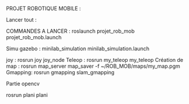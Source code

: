 PROJET ROBOTIQUE MOBILE :

Lancer tout :

COMMANDES A LANCER :  roslaunch projet_rob_mob projet_rob_mob.launch

Simu gazebo : minilab_simulation minilab_simulation.launch

joy : rosrun joy joy_node
Teleop : rosrun my_teleop my_teleop
Création de map : rosrun map_server map_saver -f ~/ROB_MOB/maps/my_map.pgm
Gmapping: rosrun gmapping slam_gmapping



Partie opencv

rosrun plani plani
